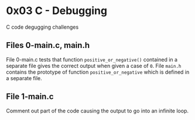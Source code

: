 # 0x03 C - Debugging
C code degugging challenges

## Files 0-main.c, main.h
File 0-main.c tests that function `positive_or_negative()` contained in a separate file gives the correct output when given a case of `0`. File `main.h` contains the prototype of function `positive_or_negative` which is defined in a separate file.

## File 1-main.c
Comment out part of the code causing the output to go into an infinite loop.


